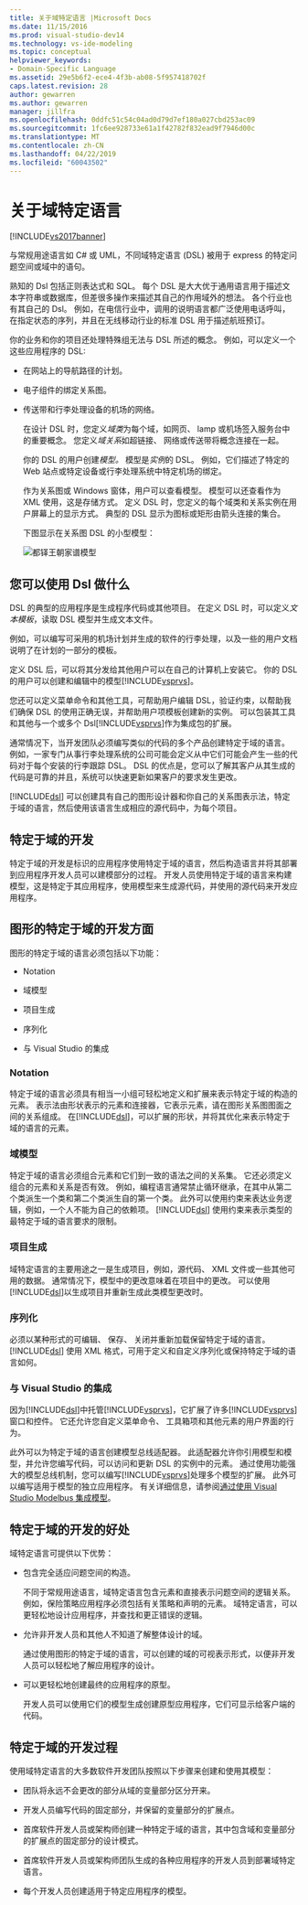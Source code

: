 ```yaml
---
title: 关于域特定语言 |Microsoft Docs
ms.date: 11/15/2016
ms.prod: visual-studio-dev14
ms.technology: vs-ide-modeling
ms.topic: conceptual
helpviewer_keywords:
- Domain-Specific Language
ms.assetid: 29e5b6f2-ece4-4f3b-ab08-5f957418702f
caps.latest.revision: 28
author: gewarren
ms.author: gewarren
manager: jillfra
ms.openlocfilehash: 0ddfc51c54c04ad0d79d7ef180a027cbd253ac09
ms.sourcegitcommit: 1fc6ee928733e61a1f42782f832ead9f7946d00c
ms.translationtype: MT
ms.contentlocale: zh-CN
ms.lasthandoff: 04/22/2019
ms.locfileid: "60043502"
---
```

# <a name="about-domain-specific-languages"></a>关于域特定语言
[!INCLUDE[vs2017banner](../includes/vs2017banner.md)]

与常规用途语言如 C# 或 UML，不同域特定语言 (DSL) 被用于 express 的特定问题空间或域中的语句。  
  
 熟知的 Dsl 包括正则表达式和 SQL。 每个 DSL 是大大优于通用语言用于描述文本字符串或数据库，但差很多操作来描述其自己的作用域外的想法。 各个行业也有其自己的 Dsl。 例如，在电信行业中，调用的说明语言都广泛使用电话呼叫，在指定状态的序列，并且在无线移动行业的标准 DSL 用于描述航班预订。  
  
 你的业务和你的项目还处理特殊组无法与 DSL 所述的概念。 例如，可以定义一个这些应用程序的 DSL:  
  
- 在网站上的导航路径的计划。  
  
- 电子组件的绑定关系图。  
  
- 传送带和行李处理设备的机场的网络。  
  
  在设计 DSL 时，您定义*域类*为每个域，如网页、 lamp 或机场签入服务台中的重要概念。 您定义*域关系*如超链接、 网络或传送带将概念连接在一起。  
  
  你的 DSL 的用户创建*模型。* 模型是*实例*的 DSL。 例如，它们描述了特定的 Web 站点或特定设备或行李处理系统中特定机场的绑定。  
  
  作为关系图或 Windows 窗体，用户可以查看模型。 模型可以还查看作为 XML 使用，这是存储方式。 定义 DSL 时，您定义的每个域类和关系实例在用户屏幕上的显示方式。 典型的 DSL 显示为图标或矩形由箭头连接的集合。  
  
  下图显示在关系图 DSL 的小型模型：  
  
  ![都铎王朝家谱模型](../modeling/media/tudor-familytreemodel.png "Tudor_FamilyTreeModel")  
  
## <a name="what-you-can-do-with-dsls"></a>您可以使用 Dsl 做什么  
 DSL 的典型的应用程序是生成程序代码或其他项目。 在定义 DSL 时，可以定义*文本模板*，读取 DSL 模型并生成文本文件。  
  
 例如，可以编写可采用的机场计划并生成的软件的行李处理，以及一些的用户文档说明了在计划的一部分的模板。  
  
 定义 DSL 后，可以将其分发给其他用户可以在自己的计算机上安装它。 你的 DSL 的用户可以创建和编辑中的模型[!INCLUDE[vsprvs](../includes/vsprvs-md.md)]。  
  
 您还可以定义菜单命令和其他工具，可帮助用户编辑 DSL，验证约束，以帮助我们确保 DSL 的使用正确无误，并帮助用户项模板创建新的实例。 可以包装其工具和其他与一个或多个 Dsl[!INCLUDE[vsprvs](../includes/vsprvs-md.md)]作为集成包的扩展。  
  
 通常情况下，当开发团队必须编写类似的代码的多个产品创建特定于域的语言。 例如，一家专门从事行李处理系统的公司可能会定义从中它们可能会产生一些的代码对于每个安装的行李跟踪 DSL。 DSL 的优点是，您可以了解其客户从其生成的代码是可靠的并且，系统可以快速更新如果客户的要求发生更改。  
  
 [!INCLUDE[dsl](../includes/dsl-md.md)] 可以创建具有自己的图形设计器和你自己的关系图表示法，特定于域的语言，然后使用该语言生成相应的源代码中，为每个项目。  
  
## <a name="domain-specific-development"></a>特定于域的开发  
 特定于域的开发是标识的应用程序使用特定于域的语言，然后构造语言并将其部署到应用程序开发人员可以建模部分的过程。 开发人员使用特定于域的语言来构建模型，这是特定于其应用程序，使用模型来生成源代码，并使用的源代码来开发应用程序。  
  
## <a name="aspects-of-graphical-domain-specific-development"></a>图形的特定于域的开发方面  
 图形的特定于域的语言必须包括以下功能：  
  
- Notation  
  
- 域模型  
  
- 项目生成  
  
- 序列化  
  
- 与 Visual Studio 的集成  
  
### <a name="notation"></a>Notation  
 特定于域的语言必须具有相当一小组可轻松地定义和扩展来表示特定于域的构造的元素。 表示法由形状表示的元素和连接器，它表示元素，请在图形关系图图面之间的关系组成。 在[!INCLUDE[dsl](../includes/dsl-md.md)]，可以扩展的形状，并将其优化来表示特定于域的语言的元素。  
  
### <a name="domain-model"></a>域模型  
 特定于域的语言必须组合元素和它们到一致的语法之间的关系集。 它还必须定义组合的元素和关系是否有效。 例如，编程语言通常禁止循环继承，在其中从第二个类派生一个类和第二个类派生自的第一个类。 此外可以使用约束来表达业务逻辑，例如，一个人不能为自己的依赖项。 [!INCLUDE[dsl](../includes/dsl-md.md)] 使用约束来表示类型的最特定于域的语言要求的限制。  
  
### <a name="artifact-generation"></a>项目生成  
 域特定语言的主要用途之一是生成项目，例如，源代码、 XML 文件或一些其他可用的数据。 通常情况下，模型中的更改意味着在项目中的更改。 可以使用[!INCLUDE[dsl](../includes/dsl-md.md)]以生成项目并重新生成此类模型更改时。  
  
### <a name="serialization"></a>序列化  
 必须以某种形式的可编辑、 保存、 关闭并重新加载保留特定于域的语言。 [!INCLUDE[dsl](../includes/dsl-md.md)] 使用 XML 格式，可用于定义和自定义序列化或保持特定于域的语言如何。  
  
### <a name="integration-with-visual-studio"></a>与 Visual Studio 的集成  
 因为[!INCLUDE[dsl](../includes/dsl-md.md)]中托管[!INCLUDE[vsprvs](../includes/vsprvs-md.md)]，它扩展了许多[!INCLUDE[vsprvs](../includes/vsprvs-md.md)]窗口和控件。 它还允许您自定义菜单命令、 工具箱项和其他元素的用户界面的行为。  
  
 此外可以为特定于域的语言创建模型总线适配器。 此适配器允许你引用模型和模型，并允许您编写代码，可以访问和更新 DSL 的实例中的元素。 通过使用功能强大的模型总线机制，您可以编写[!INCLUDE[vsprvs](../includes/vsprvs-md.md)]处理多个模型的扩展。 此外可以编写适用于模型的独立应用程序。 有关详细信息，请参阅[通过使用 Visual Studio Modelbus 集成模型](../modeling/integrating-models-by-using-visual-studio-modelbus.md)。  
  
## <a name="benefits-of-domain-specific-development"></a>特定于域的开发的好处  
 域特定语言可提供以下优势：  
  
- 包含完全适应问题空间的构造。  
  
     不同于常规用途语言，域特定语言包含元素和直接表示问题空间的逻辑关系。 例如，保险策略应用程序必须包括有关策略和声明的元素。 域特定语言，可以更轻松地设计应用程序，并查找和更正错误的逻辑。  
  
- 允许非开发人员和其他人不知道了解整体设计的域。  
  
     通过使用图形的特定于域的语言，可以创建的域的可视表示形式，以便非开发人员可以轻松地了解应用程序的设计。  
  
- 可以更轻松地创建最终的应用程序的原型。  
  
     开发人员可以使用它们的模型生成创建原型应用程序，它们可显示给客户端的代码。  
  
## <a name="the-process-of-domain-specific-development"></a>特定于域的开发过程  
 使用域特定语言的大多数软件开发团队按照以下步骤来创建和使用其模型：  
  
- 团队将永远不会更改的部分从域的变量部分区分开来。  
  
- 开发人员编写代码的固定部分，并保留的变量部分的扩展点。  
  
- 首席软件开发人员或架构师创建一种特定于域的语言，其中包含域和变量部分的扩展点的固定部分的设计模式。  
  
- 首席软件开发人员或架构师团队生成的各种应用程序的开发人员到部署域特定语言。  
  
- 每个开发人员创建适用于特定应用程序的模型。
